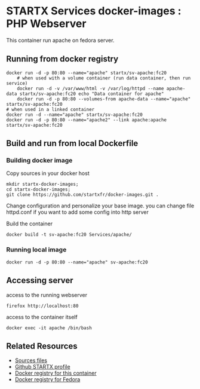 # STARTX Services docker-images : PHP Webserver
This container run apache on fedora server.

## Running from docker registry

	docker run -d -p 80:80 --name="apache" startx/sv-apache:fc20
        # when used with a volume container (run data container, then run service)
        docker run -d -v /var/www/html -v /var/log/httpd --name apache-data startx/sv-apache:fc20 echo "Data container for apache"
        docker run -d -p 80:80 --volumes-from apache-data --name="apache" startx/sv-apache:fc20
	# when used in a linked container
	docker run -d --name="apache" startx/sv-apache:fc20
	docker run -d -p 80:80 --name="apache2" --link apache:apache startx/sv-apache:fc20

## Build and run from local Dockerfile
### Building docker image
Copy sources in your docker host 

	mkdir startx-docker-images; 
	cd startx-docker-images;
	git clone https://github.com/startxfr/docker-images.git .

Change configuration and personalize your base image. you can change file httpd.conf if you want to add some config into http server

Build the container

	docker build -t sv-apache:fc20 Services/apache/

### Running local image

	docker run -d -p 80:80 --name="apache" sv-apache:fc20

## Accessing server
access to the running webserver

	firefox http://localhost:80

access to the container itself

	docker exec -it apache /bin/bash

## Related Resources
* [Sources files](https://github.com/startxfr/docker-images/tree/master/Services/apache)
* [Github STARTX profile](https://github.com/startxfr/docker-images)
* [Docker registry for this container](https://registry.hub.docker.com/u/startx/sv-apache/)
* [Docker registry for Fedora](https://registry.hub.docker.com/u/fedora/)

